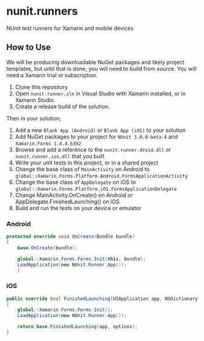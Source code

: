 # nunit.runners

NUnit test runners for Xamarin and mobile devices

## How to Use ##

We will be producing downloadable NuGet packages and likely project templates, but until that is done,
you will need to build from source. You will need a Xamarin trial or subscription.

1. Clone this repository
2. Open `nunit.runner.sln` in Visual Studio with Xamarin installed, or in Xamarin Studio.
3. Create a release build of the solution.

Then in your solution;

1. Add a new `Blank App (Android)` or `Blank App (iOS)` to your solution
2. Add NuGet packages to your project for `NUnit 3.0.0-beta-4` and `Xamarin.Forms 1.4.4.6392`
3. Browse and add a reference to the `nunit.runner.droid.dll` or `nunit.runner.ios.dll` that you built
4. Write your unit tests in this project, or in a shared project
5. Change the base class of `MainActivity` on Android to `global::Xamarin.Forms.Platform.Android.FormsApplicationActivity`
6. Change the base class of `AppDelegate` on iOS to `global::Xamarin.Forms.Platform.iOS.FormsApplicationDelegate`
7. Change MainActivity.OnCreate() on Android or AppDelegate.FinishedLaunching() on iOS
8. Build and run the tests on your device or emulator

### Android ###

```C#
protected override void OnCreate(Bundle bundle)
{
    base.OnCreate(bundle);

    global::Xamarin.Forms.Forms.Init(this, bundle);
    LoadApplication(new NUnit.Runner.App());
    }
```
### iOS ###

```C#
public override bool FinishedLaunching(UIApplication app, NSDictionary options)
{
    global::Xamarin.Forms.Forms.Init();
    LoadApplication(new NUnit.Runner.App());

    return base.FinishedLaunching(app, options);
}
```

